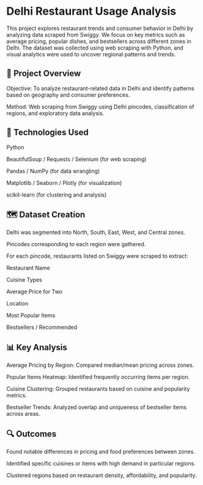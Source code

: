 # Delhi Restaurant Usage Analysis

This project explores restaurant trends and consumer behavior in Delhi by analyzing data scraped from Swiggy. We focus on key metrics such as average pricing, popular dishes, and bestsellers across different zones in Delhi. The dataset was collected using web scraping with Python, and visual analytics were used to uncover regional patterns and trends.

## 📌 Project Overview

Objective: To analyze restaurant-related data in Delhi and identify patterns based on geography and consumer preferences.

Method: Web scraping from Swiggy using Delhi pincodes, classification of regions, and exploratory data analysis.

## 🧰 Technologies Used

Python

BeautifulSoup / Requests / Selenium (for web scraping)

Pandas / NumPy (for data wrangling)

Matplotlib / Seaborn / Plotly (for visualization)

scikit-learn (for clustering and analysis)

## 🗺️ Dataset Creation

Delhi was segmented into North, South, East, West, and Central zones.

Pincodes corresponding to each region were gathered.

For each pincode, restaurants listed on Swiggy were scraped to extract:

Restaurant Name

Cuisine Types

Average Price for Two

Location

Most Popular Items

Bestsellers / Recommended

## 📊 Key Analysis

Average Pricing by Region: Compared median/mean pricing across zones.

Popular Items Heatmap: Identified frequently occurring items per region.

Cuisine Clustering: Grouped restaurants based on cuisine and popularity metrics.

Bestseller Trends: Analyzed overlap and uniqueness of bestseller items across areas.

## 🔍 Outcomes

Found notable differences in pricing and food preferences between zones.

Identified specific cuisines or items with high demand in particular regions.

Clustered regions based on restaurant density, affordability, and popularity.

